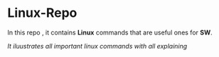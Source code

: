 # Linux-Repo
In this repo , it contains **Linux** commands that are useful ones for **SW**.

_It iluustrates all  important linux commands with all explaining_
